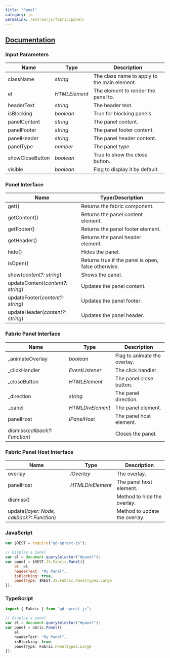 ```yaml
---
title: "Panel"
category: js
permalink: /extras/js/fabric/panel/
---
```

## [Documentation](https://dev.office.com/fabric-js/Components/Panel/Panel.html)

### Input Parameters

| Name | Type | Description |
| --- | --- | --- |
| className | _string_ | The class name to apply to the main element. |
| el | _HTMLElement_ | The element to render the panel to. |
| headerText | _string_ | The header text. |
| isBlocking | _boolean_ | True for blocking panels. |
| panelContent | _string_ | The panel content. |
| panelFooter | _string_ | The panel footer content. |
| panelHeader | _string_ | The panel header content. |
| panelType | _number_ | The panel type. |
| showCloseButton | _boolean_ | True to show the close button.
| visible | _boolean_ | Flag to display it by default.

### Panel Interface

| Name | Type/Description |
| --- | --- |
| get() | Returns the fabric component. |
| getContent() | Returns the panel content element. |
| getFooter() | Returns the panel footer element. |
| getHeader() | Returns the panel header element. |
| hide() | Hides the panel. |
| isOpen() | Returns true if the panel is open, false otherwise. |
| show(_content?: string_) | Shows the panel. |
| updateContent(_content?: string_) | Updates the panel content. |
| updateFooter(_content?: string_) | Updates the panel footer. |
| updateHeader(_content?: string_) | Updates the panel header. |

### Fabric Panel Interface

| Name | Type | Description |
| --- | --- | --- |
| \_animateOverlay | _boolean_ | Flag to animate the overlay. |
| \_clickHandler | _EventListener_ | The click handler. |
| \_closeButton | _HTMLElement_ | The panel close button. |
| \_direction | _string_ | The panel direction. |
| \_panel | _HTMLDivElement_ | The panel element. |
| panelHost | _IPanelHost_ | The panel host element. |
| dismiss(_callback?: Function_) | | Closes the panel.

### Fabric Panel Host Interface

| Name | Type | Description |
| --- | --- | --- |
| overlay | _IOverlay_ | The overlay. |
| panelHost | _HTMLDivElement_ | The panel host element. |
| dismiss() | | Method to hide the overlay. |
| update(_layer: Node, callback?: Function_) | | Method to update the overlay. |

### JavaScript

```js
var $REST = require("gd-sprest-js");

// Display a panel
var el = document.querySelector("#panel");
var panel = $REST.JS.Fabric.Panel({
    el: el,
    headerText: "My Panel",
    isBlocking: true,
    panelType: $REST.JS.Fabric.PanelTypes.Large
});
```

### TypeScript

```ts
import { Fabric } from "gd-sprest-js";

// Display a panel
var el = document.querySelector("#panel");
var panel = abric.Panel({
    el,
    headerText: "My Panel",
    isBlocking: true,
    panelType: Fabric.PanelTypes.Large
});
```